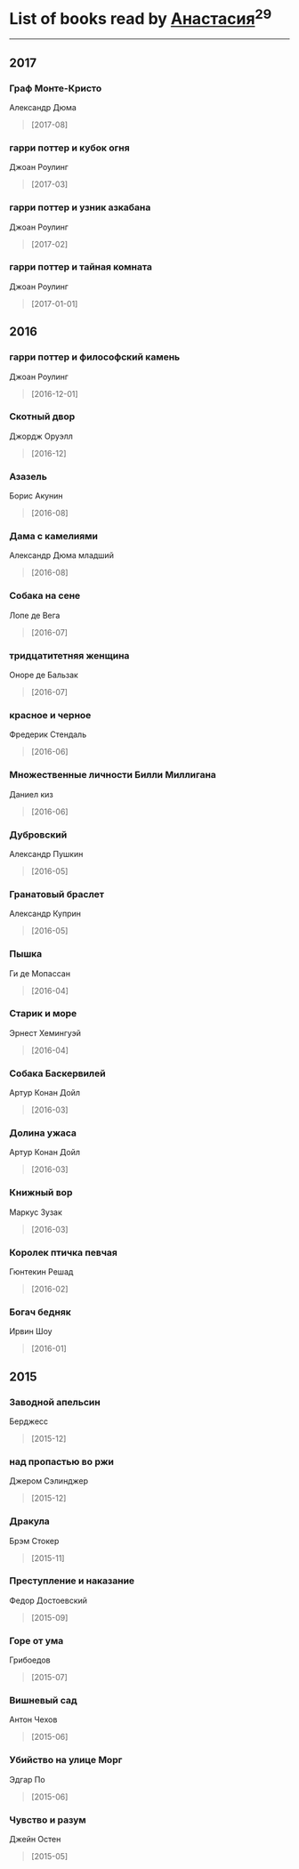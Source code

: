 # List of books read by [Анастасия](http://vk.com/id403474839)<sup>29</sup>
---

## 2017

### Граф Монте-Кристо
Александр Дюма
> [2017-08] 


### гарри поттер и кубок огня
Джоан Роулинг
> [2017-03] 


### гарри поттер и узник азкабана
Джоан Роулинг
> [2017-02] 


### гарри поттер и тайная комната
Джоан Роулинг
> [2017-01-01] 



## 2016

### гарри поттер и философский камень
Джоан Роулинг
> [2016-12-01] 


### Скотный двор
Джордж Оруэлл
> [2016-12] 


### Азазель
Борис Акунин
> [2016-08] 


### Дама с камелиями
Александр Дюма младший
> [2016-08] 


### Собака на сене
Лопе де Вега
> [2016-07] 


### тридцатитетняя женщина
Оноре де Бальзак
> [2016-07] 


### красное и черное
Фредерик Стендаль
> [2016-06] 


### Множественные личности Билли Миллигана
Даниел киз
> [2016-06] 


### Дубровский
Александр Пушкин
> [2016-05] 


### Гранатовый браслет
Александр Куприн
> [2016-05] 


### Пышка
Ги де Мопассан
> [2016-04] 


### Старик и море
Эрнест Хемингуэй
> [2016-04] 


### Собака Баскервилей
Артур Конан Дойл
> [2016-03] 


### Долина ужаса
Артур Конан Дойл
> [2016-03] 


### Книжный вор
Маркус Зузак
> [2016-03] 


### Королек птичка певчая
Гюнтекин Решад
> [2016-02] 


### Богач бедняк
Ирвин Шоу
> [2016-01] 



## 2015

### Заводной апельсин
Берджесс
> [2015-12] 


### над пропастью во ржи
Джером Сэлинджер
> [2015-12] 


### Дракула
Брэм Стокер
> [2015-11] 


### Преступление и наказание
Федор Достоевский
> [2015-09] 


### Горе от ума
Грибоедов
> [2015-07] 


### Вишневый сад
Антон Чехов
> [2015-06] 


### Убийство на улице Морг
Эдгар По
> [2015-06] 


### Чувство и разум
Джейн Остен
> [2015-05] 



